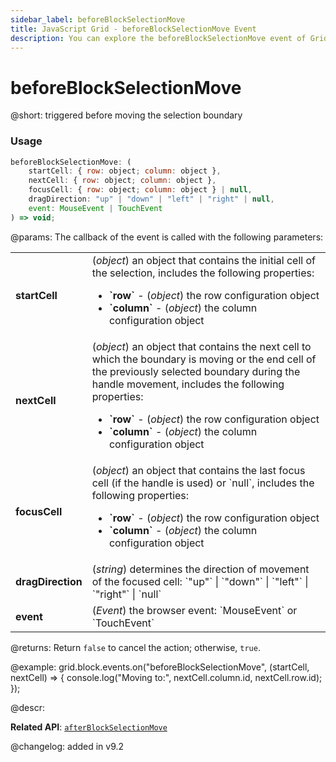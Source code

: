 ```yaml
---
sidebar_label: beforeBlockSelectionMove
title: JavaScript Grid - beforeBlockSelectionMove Event 
description: You can explore the beforeBlockSelectionMove event of Grid block selection in the documentation of the DHTMLX JavaScript UI library. Browse developer guides and API reference, try out code examples and live demos, and download a free 30-day evaluation version of DHTMLX Suite.
---
```


# beforeBlockSelectionMove

@short: triggered before moving the selection boundary

### Usage

~~~jsx
beforeBlockSelectionMove: (
    startCell: { row: object; column: object },
    nextCell: { row: object; column: object },
    focusCell: { row: object; column: object } | null,
    dragDirection: "up" | "down" | "left" | "right" | null,
    event: MouseEvent | TouchEvent
) => void;
~~~

@params:
The callback of the event is called with the following parameters:


<table>
    <tbody>
        <tr>
            <td><b>startCell</b></td>
            <td>(<i>object</i>) an object that contains the initial cell of the selection, includes the following properties:<ul><li><b>`row`</b> - (<i>object</i>) the row configuration object </li><li><b>`column`</b> - (<i>object</i>) the column configuration object</li></ul></td>
        </tr>
        <tr>
            <td><b>nextCell</b></td>
            <td>(<i>object</i>) an object that contains the next cell to which the boundary is moving or the end cell of the previously selected boundary during the handle movement, includes the following properties: <ul><li><b>`row`</b> - (<i>object</i>) the row configuration object </li><li><b>`column`</b> - (<i>object</i>) the column configuration object</li></ul></td>
        </tr>
        <tr>
            <td><b>focusCell</b></td>
            <td>(<i>object</i>) an object that contains the last focus cell (if the handle is used) or `null`, includes the following properties: <ul><li><b>`row`</b> - (<i>object</i>) the row configuration object </li><li><b>`column`</b> - (<i>object</i>) the column configuration object</li></ul></td>
        </tr>
        <tr>
            <td><b>dragDirection</b></td>
            <td>(<i>string</i>) determines the direction of movement of the focused cell: `"up"` | `"down"` | `"left"` | `"right"` | `null`</td>
        </tr>
        <tr>
            <td><b>event</b></td>
            <td>(<i>Event</i>) the browser event: `MouseEvent` or `TouchEvent`</td>
        </tr>
    </tbody>
</table>

@returns:
Return `false` to cancel the action; otherwise, `true`.

@example:
grid.block.events.on("beforeBlockSelectionMove", (startCell, nextCell) => {
    console.log("Moving to:", nextCell.column.id, nextCell.row.id);
});

@descr:

**Related API**: [`afterBlockSelectionMove`](grid/api/blockselection/afterblockselectionmove_event.md)

@changelog:
added in v9.2
